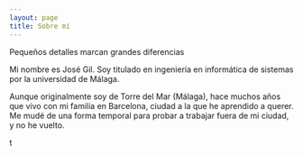 ```yaml
---
layout: page
title: Sobre mí
---
```


<p class="message">
    Pequeños detalles marcan grandes diferencias
</p>

Mi nombre es José Gil. Soy titulado en ingeniería en informática de sistemas por la universidad de Málaga.

Aunque originalmente soy de Torre del Mar (Málaga), hace muchos años que vivo con mi familia en Barcelona, ciudad a la que he aprendido a querer. Me mudé de una forma temporal para probar a trabajar fuera de mi ciudad, y no he vuelto. 

t


